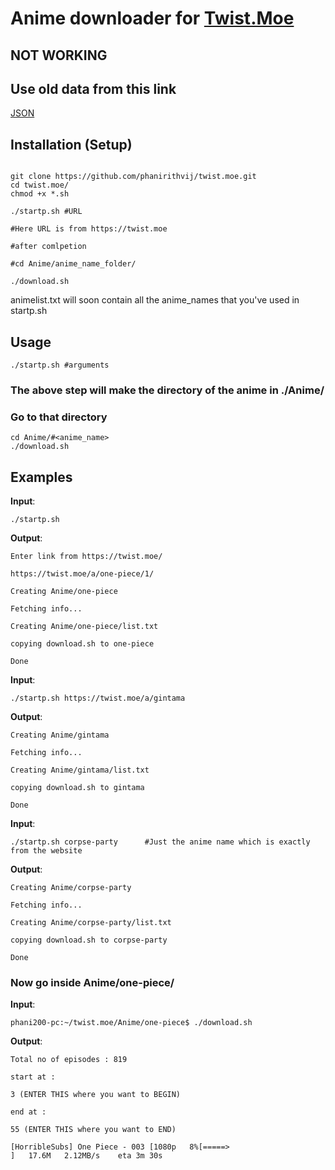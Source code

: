 # Anime downloader for [Twist.Moe](https://twist.moe)

## NOT WORKING

## Use old data from this link

[JSON](https://raw.githubusercontent.com/phanirithvij/Myanimewebsite/master/twistlinks.json)

## Installation (Setup)

```shell

git clone https://github.com/phanirithvij/twist.moe.git
cd twist.moe/
chmod +x *.sh

```

```shell
./startp.sh #URL

#Here URL is from https://twist.moe

#after comlpetion

#cd Anime/anime_name_folder/

./download.sh
```

animelist.txt will soon contain all the anime_names that you've used in startp.sh

## Usage

```shell
./startp.sh #arguments
```

### The above step will make the directory of the anime in ./Anime/

### Go to that directory

```shell
cd Anime/#<anime_name>
./download.sh
```

## Examples

**Input**:

```shell
./startp.sh
```

**Output**:

```shell
Enter link from https://twist.moe/

https://twist.moe/a/one-piece/1/

Creating Anime/one-piece

Fetching info...

Creating Anime/one-piece/list.txt

copying download.sh to one-piece

Done
```

**Input**:

```shell
./startp.sh https://twist.moe/a/gintama
```

**Output**:

```shell
Creating Anime/gintama

Fetching info...

Creating Anime/gintama/list.txt

copying download.sh to gintama

Done
```

**Input**:

```shell
./startp.sh corpse-party      #Just the anime name which is exactly from the website
```

**Output**:

```shell
Creating Anime/corpse-party

Fetching info...

Creating Anime/corpse-party/list.txt

copying download.sh to corpse-party

Done

```

### Now go inside Anime/one-piece/

**Input**:

```shell
phani200-pc:~/twist.moe/Anime/one-piece$ ./download.sh

```

**Output**:

```shell
Total no of episodes : 819

start at :

3 (ENTER THIS where you want to BEGIN)

end at :

55 (ENTER THIS where you want to END)

[HorribleSubs] One Piece - 003 [1080p   8%[=====>                                       ]   17.6M   2.12MB/s    eta 3m 30s
```